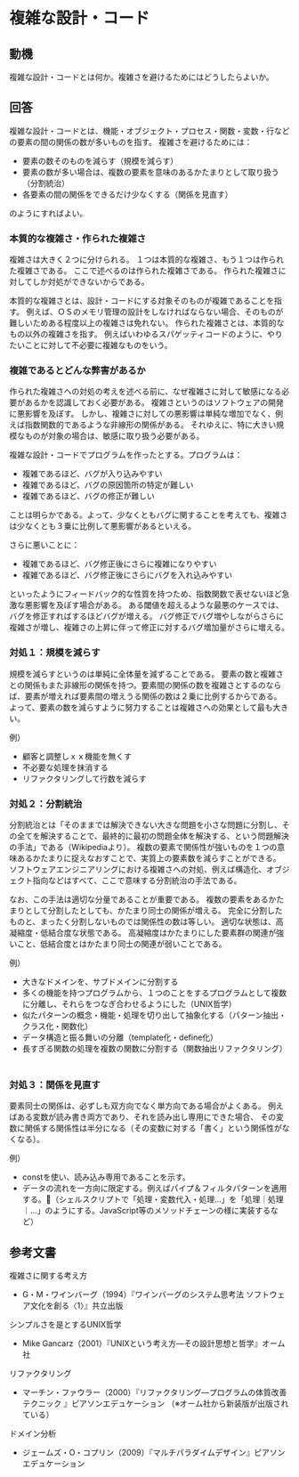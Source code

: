 # 複雑な設計・コード

## 動機
複雑な設計・コードとは何か。複雑さを避けるためにはどうしたらよいか。

## 回答
複雑な設計・コードとは、機能・オブジェクト・プロセス・関数・変数・行などの要素の間の関係の数が多いものを指す。
複雑さを避けるためには：
- 要素の数そのものを減らす（規模を減らす）
- 要素の数が多い場合は、複数の要素を意味のあるかたまりとして取り扱う（分割統治）
- 各要素の間の関係をできるだけ少なくする（関係を見直す）

のようにすればよい。

### 本質的な複雑さ・作られた複雑さ

複雑さは大きく２つに分けられる。
１つは本質的な複雑さ、もう１つは作られた複雑さである。
ここで述べるのは作られた複雑さである。
作られた複雑さに対してしか対処ができないからである。

本質的な複雑さとは、設計・コードにする対象そのものが複雑であることを指す。
例えば、ＯＳのメモリ管理の設計をしなければならない場合、そのものが難しいためある程度以上の複雑さは免れない。
作られた複雑さとは、本質的なもの以外の複雑さを指す。
例えばいわゆるスパゲッティコードのように、やりたいことに対して不必要に複雑なものをいう。

### 複雑であるとどんな弊害があるか
作られた複雑さへの対処の考えを述べる前に、なぜ複雑さに対して敏感になる必要があるかを認識しておく必要がある。
複雑さというのはソフトウェアの開発に悪影響を及ぼす。
しかし、複雑さに対しての悪影響は単純な増加でなく、例えば指数関数的であるような非線形の関係がある。
それゆえに、特に大きい規模なものが対象の場合は、敏感に取り扱う必要がある。

複雑な設計・コードでプログラムを作ったとする。プログラムは：
- 複雑であるほど、バグが入り込みやすい
- 複雑であるほど、バグの原因箇所の特定が難しい
- 複雑であるほど、バグの修正が難しい

ことは明らかである。よって、少なくともバグに関することを考えても、複雑さは少なくとも３乗に比例して悪影響があるといえる。

さらに悪いことに：
- 複雑であるほど、バグ修正後にさらに複雑になりやすい
- 複雑であるほど、バグ修正後にさらにバグを入れ込みやすい

といったようにフィードバック的な性質を持つため、指数関数で表せないほど急激な悪影響を及ぼす場合がある。
ある閾値を超えるような最悪のケースでは、バグを修正すればするほどバグが増える。
バグ修正でバグ増やしながらさらに複雑さが増し、複雑さの上昇に伴って修正に対するバグ増加量がさらに増える。

### 対処１：規模を減らす
規模を減らすというのは単純に全体量を減ずることである。
要素の数と複雑さとの関係もまた非線形の関係を持つ。要素間の関係の数を複雑さとするのならば、要素が増えれば要素間の増えうる関係の数は２乗に比例するからである。
よって、要素の数を減らすように努力することは複雑さへの効果として最も大きい。

例）
- 顧客と調整しｘｘ機能を無くす
- 不必要な処理を抹消する
- リファクタリングして行数を減らす

### 対処２：分割統治
分割統治とは「そのままでは解決できない大きな問題を小さな問題に分割し、その全てを解決することで、最終的に最初の問題全体を解決する、という問題解決の手法」である（Wikipediaより）。
複数の要素で関係性が強いものを１つの意味あるかたまりに捉えなおすことで、実質上の要素数を減らすことができる。
ソフトウェアエンジニアリングにおける複雑さへの対処、例えば構造化、オブジェクト指向などはすべて、ここで意味する分割統治の手法である。

なお、この手法は適切な分量であることが重要である。
複数の要素をあるかたまりとして分割したとしても、かたまり同士の関係が増える。
完全に分割したものと、まったく分割しないものでは関係性の数は等しい。
適切な状態は、高凝縮度・低結合度な状態である。
高凝縮度はかたまりにした要素群の関連が強いこと、低結合度とはかたまり同士の関連が弱いことである。

例）
- 大きなドメインを、サブドメインに分割する
- 多くの機能を持つプログラムから、１つのことをするプログラムとして複数に分離し、それらをつなぎ合わせるようにした（UNIX哲学）
- 似たパターンの概念・機能・処理を切り出して抽象化する（パターン抽出・クラス化・関数化）
- データ構造と振る舞いの分離（template化・define化）
- 長すぎる関数の処理を複数の関数に分割する（関数抽出リファクタリング）
　
### 対処３：関係を見直す
要素同士の関係は、必ずしも双方向でなく単方向である場合がよくある。
例えばある変数が読み書き両方であり、それを読み出し専用にできた場合、
その変数に関係する関係性は半分になる（その変数に対する「書く」という関係性がなくなる）。

例）
- constを使い、読み込み専用であることを示す。
- データの流れを一方向に限定する。例えばパイプ＆フィルタパターンを適用する。（シェルスクリプトで「処理・変数代入・処理…」を「処理｜処理｜…」のようにする。JavaScript等のメソッドチェーンの様に実装するなど）

## 参考文書
複雑さに関する考え方
- G・M・ワインバーグ（1994）『ワインバーグのシステム思考法 ソフトウェア文化を創る〈1〉』共立出版

シンプルさを是とするUNIX哲学
- Mike Gancarz（2001）『UNIXという考え方―その設計思想と哲学』オーム社

リファクタリング
- マーチン・ファウラー（2000）『リファクタリング―プログラムの体質改善テクニック 』ピアソンエデュケーション （※オーム社から新装版が出版されている）

ドメイン分析
- ジェームズ・O・コプリン（2009）『マルチパラダイムデザイン』ピアソンエデュケーション
